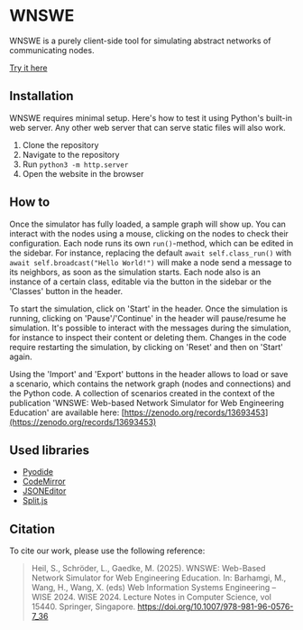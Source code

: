 # WNSWE

WNSWE is a purely client-side tool for simulating abstract networks of communicating nodes.

[Try it here](https://vsr.informatik.tu-chemnitz.de/projects/2024/WNSWE/)

## Installation

WNSWE requires minimal setup. Here's how to test it using Python's built-in web server. Any other web server that can serve static files will also work.

1. Clone the repository
2. Navigate to the repository
3. Run `python3 -m http.server`
4. Open the website in the browser

## How to

Once the simulator has fully loaded, a sample graph will show up. You can interact with the nodes using a mouse, clicking on the nodes to check their configuration. Each node runs its own `run()`-method, which can be edited in the sidebar. For instance, replacing the default `await self.class_run()` with `await self.broadcast("Hello World!")` will make a node send a message to its neighbors, as soon as the simulation starts. Each node also is an instance of a certain class, editable via the button in the sidebar or the 'Classes' button in the header.

To start the simulation, click on 'Start' in the header. Once the simulation is running, clicking on 'Pause'/'Continue' in the header will pause/resume he simulation. It's possible to interact with the messages during the simulation, for instance to inspect their content or deleting them. Changes in the code require restarting the simulation, by clicking on 'Reset' and then on 'Start' again.

Using the 'Import' and 'Export' buttons in the header allows to load or save a scenario, which contains the network graph (nodes and connections) and the Python code. A collection of scenarios created in the context of the publication 'WNSWE: Web-based Network Simulator for Web Engineering Education' are available here: [https://zenodo.org/records/13693453](https://zenodo.org/records/13693453)

## Used libraries

- [Pyodide](https://pyodide.org/)
- [CodeMirror](https://codemirror.net/)
- [JSONEditor](https://github.com/josdejong/jsoneditor)
- [Split.js](https://split.js.org/)

## Citation

To cite our work, please use the following reference:

> Heil, S., Schröder, L., Gaedke, M. (2025). WNSWE: Web-Based Network Simulator for Web Engineering Education. In: Barhamgi, M., Wang, H., Wang, X. (eds) Web Information Systems Engineering – WISE 2024. WISE 2024. Lecture Notes in Computer Science, vol 15440. Springer, Singapore. https://doi.org/10.1007/978-981-96-0576-7_36 
